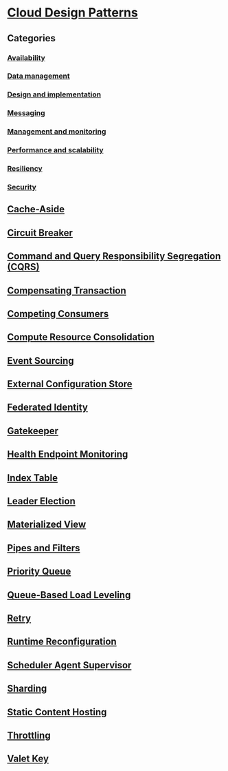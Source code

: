 # [Cloud Design Patterns](./index.md)

## Categories
### [Availability](./category/availability.md)
### [Data management](./category/data-management.md)
### [Design and implementation](./category/design-implementation.md)
### [Messaging](./category/messaging.md)
### [Management and monitoring](./category/management-monitoring.md)
### [Performance and scalability](./category/performance-scalability.md)
### [Resiliency](./category/resiliency.md)
### [Security](./category/security.md)

## [Cache-Aside](./cache-aside.md)
## [Circuit Breaker](./circuit-breaker.md)
## [Command and Query Responsibility Segregation (CQRS)](./cqrs.md)
## [Compensating Transaction](./compensating-transaction.md)
## [Competing Consumers](./competing-consumers.md)
## [Compute Resource Consolidation](./compute-resource-consolidation.md)
## [Event Sourcing](./event-sourcing.md)
## [External Configuration Store](./external-configuration-store.md)
## [Federated Identity](./federated-identity.md)
## [Gatekeeper](./gatekeeper.md)
## [Health Endpoint Monitoring](./health-endpoint-monitoring.md)
## [Index Table](./index-table.md)
## [Leader Election](./leader-election.md)
## [Materialized View](./materialized-view.md)
## [Pipes and Filters](./pipes-and-filters.md)
## [Priority Queue](./priority-queue.md)
## [Queue-Based Load Leveling](./queue-based-load-leveling.md)
## [Retry](./transient-faults.md)
## [Runtime Reconfiguration](./runtime-reconfiguration.md)
## [Scheduler Agent Supervisor](./scheduler-agent-supervisor.md)
## [Sharding](./sharding.md)
## [Static Content Hosting](./static-content-hosting.md)
## [Throttling](./throttling.md)
## [Valet Key](./valet-key.md)
